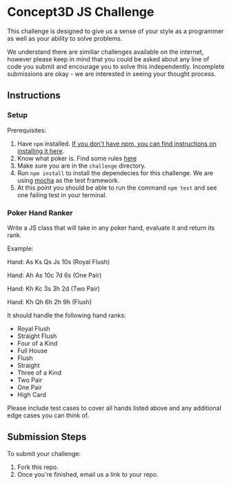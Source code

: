 <h1>Concept3D JS Challenge</h1>

This challenge is designed to give us a sense of your style as a programmer as well as your ability to solve problems.

We understand there are similiar challenges available on the internet, however please keep in mind that you could be asked about any line of code you submit and encourage you to solve this independently. Incomplete submissions are okay - we are interested in seeing your thought process.

<h2>Instructions</h2>

### Setup

Prerequisites: 
1. Have `npm` installed. [If you don't have npm, you can find instructions on installing it here](https://www.npmjs.com/get-npm).
2. Know what poker is. Find some rules [here](https://www.pokerstars.com/poker/games/rules/?no_redirect=1)
3. Make sure you are in the `challenge` directory. 
4. Run `npm install` to install the dependecies for this challenge. We are using [mocha](https://mochajs.org/) as the test framework. 
5. At this point you should be able to run the command `npm test` and see one failing test in your terminal.

### Poker Hand Ranker

Write a JS class that will take in any poker hand, evaluate it and return its
rank.

Example:

Hand: As Ks Qs Js 10s (Royal Flush)

Hand: Ah As 10c 7d 6s (One Pair)

Hand: Kh Kc 3s 3h 2d (Two Pair)

Hand: Kh Qh 6h 2h 9h (Flush)

It should handle the following hand ranks:

- Royal Flush
- Straight Flush
- Four of a Kind
- Full House
- Flush
- Straight
- Three of a Kind
- Two Pair
- One Pair
- High Card

Please include test cases to cover all hands listed above and any additional edge cases you can think of.

<h2>Submission Steps</h2>

To submit your challenge:

1. Fork this repo.
2. Once you're finished, email us a link to your repo.
